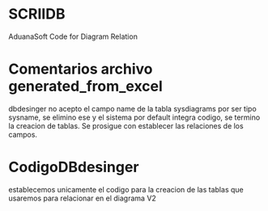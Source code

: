 # SCRIIDB
AduanaSoft Code for Diagram Relation

# Comentarios archivo generated_from_excel
dbdesinger no acepto el campo name de la tabla sysdiagrams por ser tipo sysname, se elimino ese y el sistema por default integra codigo, se termino la creacion de tablas. Se prosigue con establecer las relaciones de los campos.

# CodigoDBdesinger
establecemos unicamente el codigo para la creacion de las tablas que usaremos para relacionar
en el diagrama V2